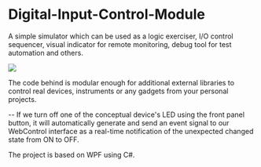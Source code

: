 # Digital-Input-Control-Module


A simple simulator which can be used as a logic exerciser, I/O control sequencer, visual indicator for remote monitoring, debug tool for test automation and others.

![](https://github.com/EdoLabWorks/xedo-imgs/blob/master/BlueIOModule.png)

The code behind is modular enough for additional external libraries to control real devices, instruments or any gadgets from your personal projects.

[](https://github.com/EdoLabWorks/xedo-imgs/blob/master/OverviewIOModule.png)

--
If we turn off one of the conceptual device's LED using the front panel button, it will automatically generate and send an event signal to our WebControl interface as a real-time notification of the unexpected changed state from ON to OFF.     

The project is based on WPF using C#.


